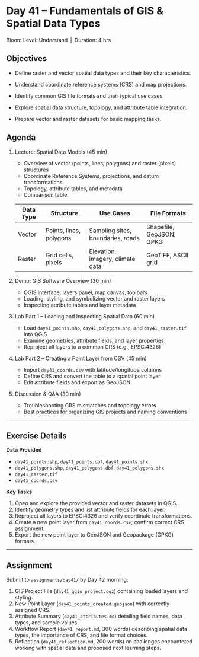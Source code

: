 # **Day 41 – Fundamentals of GIS & Spatial Data Types**

Bloom Level: Understand | Duration: 4 hrs  

## Objectives  

- Define raster and vector spatial data types and their key characteristics.  

- Understand coordinate reference systems (CRS) and map projections.  

- Identify common GIS file formats and their typical use cases.  

- Explore spatial data structure, topology, and attribute table integration.  

- Prepare vector and raster datasets for basic mapping tasks.  

## Agenda  

1. Lecture: Spatial Data Models (45 min)  
   - Overview of vector (points, lines, polygons) and raster (pixels) structures  
   - Coordinate Reference Systems, projections, and datum transformations  
   - Topology, attribute tables, and metadata  
   - Comparison table:

   | Data Type | Structure               | Use Cases                         | File Formats             |
   |-----------|-------------------------|-----------------------------------|--------------------------|
   | Vector    | Points, lines, polygons | Sampling sites, boundaries, roads | Shapefile, GeoJSON, GPKG |
   | Raster    | Grid cells, pixels      | Elevation, imagery, climate data  | GeoTIFF, ASCII grid      |

2. Demo: GIS Software Overview (30 min)  
   - QGIS interface: layers panel, map canvas, toolbars  
   - Loading, styling, and symbolizing vector and raster layers  
   - Inspecting attribute tables and layer metadata  

3. Lab Part 1 – Loading and Inspecting Spatial Data (60 min)  
   - Load `day41_points.shp`, `day41_polygons.shp`, and `day41_raster.tif` into QGIS  
   - Examine geometries, attribute fields, and layer properties  
   - Reproject all layers to a common CRS (e.g., EPSG:4326)  

4. Lab Part 2 – Creating a Point Layer from CSV (45 min)  
   - Import `day41_coords.csv` with latitude/longitude columns  
   - Define CRS and convert the table to a spatial point layer  
   - Edit attribute fields and export as GeoJSON  

5. Discussion & Q&A (30 min)  
   - Troubleshooting CRS mismatches and topology errors  
   - Best practices for organizing GIS projects and naming conventions  

---

## Exercise Details  

**Data Provided**  
- `day41_points.shp`, `day41_points.dbf`, `day41_points.shx`  
- `day41_polygons.shp`, `day41_polygons.dbf`, `day41_polygons.shx`  
- `day41_raster.tif`  
- `day41_coords.csv`  

**Key Tasks**  
1. Open and explore the provided vector and raster datasets in QGIS.  
2. Identify geometry types and list attribute fields for each layer.  
3. Reproject all layers to EPSG:4326 and verify coordinate transformations.  
4. Create a new point layer from `day41_coords.csv`; confirm correct CRS assignment.  
5. Export the new point layer to GeoJSON and Geopackage (GPKG) formats.  

---

## Assignment  

Submit to `assignments/day41/` by Day 42 morning:  

1. GIS Project File (`day41_qgis_project.qgz`) containing loaded layers and styling.  
2. New Point Layer (`day41_points_created.geojson`) with correctly assigned CRS.  
3. Attribute Summary (`day41_attributes.md`) detailing field names, data types, and sample values.  
4. Workflow Report (`day41_report.md`, 300 words) describing spatial data types, the importance of CRS, and file format choices.  
5. Reflection (`day41_reflection.md`, 200 words) on challenges encountered working with spatial data and proposed next learning steps.
